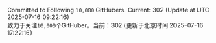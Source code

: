 Committed to Following `10,000` GitHubers. Current: <!-- FOLLOWING_COUNT -->302<!-- FOLLOWING_COUNT --> (Update at UTC <!-- LAST_UPDATED -->2025-07-16 09:22:16<!-- LAST_UPDATED -->)<br>
致力于关注`10,000`个GitHuber。当前：<!-- FOLLOWING_COUNT -->302<!-- FOLLOWING_COUNT --> (更新于北京时间 <!-- LAST_UPDATED_CST -->2025-07-16 17:22:16<!-- LAST_UPDATED_CST -->)
